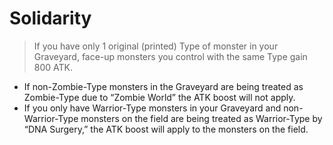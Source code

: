 # Solidarity

> If you have only 1 original (printed) Type of monster in your Graveyard, face-up monsters you control with the same Type gain 800 ATK.

*   If non-Zombie-Type monsters in the Graveyard are being treated as Zombie-Type due to “Zombie World” the ATK boost will not apply.
*   If you only have Warrior-Type monsters in your Graveyard and non-Warrior-Type monsters on the field are being treated as Warrior-Type by “DNA Surgery,” the ATK boost will apply to the monsters on the field.
